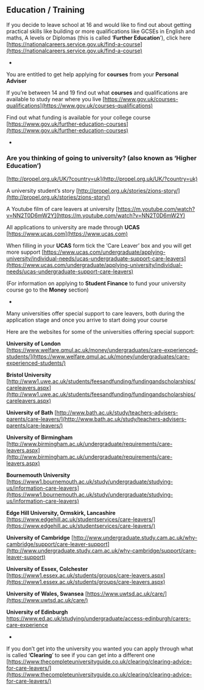 
## Education / Training

If you decide to leave school at 16 and would like to find out about getting practical skills like building or more qualifications like GCSEs in English and maths, A levels or Diplomas (this is called ‘**Further Education**’), click here
[https://nationalcareers.service.gov.uk/find-a-course](https://nationalcareers.service.gov.uk/find-a-course)

*

You are entitled to get help applying for **courses** from your **Personal Adviser**

If you’re between 14 and 19 find out what **courses** and qualifications are available to study near where you live
   [https://www.gov.uk/courses-qualifications](https://www.gov.uk/courses-qualifications)

Find out what funding is available for your college course 
[https://www.gov.uk/further-education-courses](https://www.gov.uk/further-education-courses)

*
                                                                                                                                 
### Are you thinking of going to university? (also known as ‘Higher Education’)
[http://propel.org.uk/UK/?country=uk](http://propel.org.uk/UK/?country=uk)

A university student’s story 
[http://propel.org.uk/stories/zions-story/](http://propel.org.uk/stories/zions-story/)

A Youtube film of care leavers at university
[https://m.youtube.com/watch?v=NN2T0D6mW2Y](https://m.youtube.com/watch?v=NN2T0D6mW2Y)

All applications to university are made through **UCAS** [https://www.ucas.com](https://www.ucas.com)

When filling in your **UCAS** form tick the ‘Care Leaver’ box and you will get more support
[https://www.ucas.com/undergraduate/applying-university/individual-needs/ucas-undergraduate-support-care-leavers](https://www.ucas.com/undergraduate/applying-university/individual-needs/ucas-undergraduate-support-care-leavers)


(For information on applying to **Student Finance** to fund your university course go to 
the **Money** section)

*

Many universities offer special support to care leavers, both during the application stage and once you arrive to start doing your course

Here are the websites for some of the universities offering special support:

**University of London**
[https://www.welfare.qmul.ac.uk/money/undergraduates/care-experienced-students/](https://www.welfare.qmul.ac.uk/money/undergraduates/care-experienced-students/)

**Bristol University**
[http://www1.uwe.ac.uk/students/feesandfunding/fundingandscholarships/careleavers.aspx](http://www1.uwe.ac.uk/students/feesandfunding/fundingandscholarships/careleavers.aspx)

**University of Bath**
[http://www.bath.ac.uk/study/teachers-advisers-parents/care-leavers/](http://www.bath.ac.uk/study/teachers-advisers-parents/care-leavers/)

**University of Birmingham**
[http://www.birmingham.ac.uk/undergraduate/requirements/care-leavers.aspx](http://www.birmingham.ac.uk/undergraduate/requirements/care-leavers.aspx)

**Bournemouth University**
[https://www1.bournemouth.ac.uk/study/undergraduate/studying-us/information-care-leavers](https://www1.bournemouth.ac.uk/study/undergraduate/studying-us/information-care-leavers)

**Edge Hill University, Ormskirk, Lancashire**
[https://www.edgehill.ac.uk/studentservices/care-leavers/](https://www.edgehill.ac.uk/studentservices/care-leavers/)

**University of Cambridge**
[http://www.undergraduate.study.cam.ac.uk/why-cambridge/support/care-leaver-support](http://www.undergraduate.study.cam.ac.uk/why-cambridge/support/care-leaver-support)

**University of Essex, Colchester**
[https://www1.essex.ac.uk/students/groups/care-leavers.aspx](https://www1.essex.ac.uk/students/groups/care-leavers.aspx)

**University of Wales, Swansea**
[https://www.uwtsd.ac.uk/care/](https://www.uwtsd.ac.uk/care/)

**University of Edinburgh**
https://www.ed.ac.uk/studying/undergraduate/access-edinburgh/carers-care-experience


*

If you don’t get into the university you wanted you can apply through what is called ‘**Clearing**’ to see if you can get into a different one
[https://www.thecompleteuniversityguide.co.uk/clearing/clearing-advice-for-care-leavers/](https://www.thecompleteuniversityguide.co.uk/clearing/clearing-advice-for-care-leavers/)
